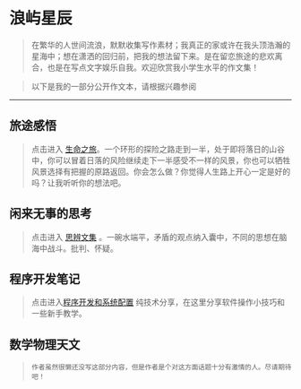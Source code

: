# 浪屿星辰

> 在繁华的人世间流浪，默默收集写作素材；我真正的家或许在我头顶浩瀚的星海中；想在潇洒的回归前，把我的想法留下来。是在留恋旅途的悲欢离合，也是在写点文字娱乐自我。欢迎欣赏我小学生水平的作文集！

> 以下是我的一部分公开作文本，请根据兴趣参阅
---

## 旅途感悟

 
> 点击进入 [生命之旅](Feelings.md)。一个环形的探险之路走到一半，处于即将落日的山谷中，你可以冒着日落的风险继续走下一半感受不一样的风景，你也可以牺牲风景选择有把握的原路返回。你会怎么做？你觉得人生路上开心一定是好的吗？让我听听你的想法吧。



## 闲来无事的思考

> 点击进入 [思辨文集](Thinking.md) 。一碗水端平，矛盾的观点纳入囊中，不同的思想在脑海中战斗。批判、怀疑。



## 程序开发笔记

> 点击进入[程序开发和系统配置](Coding.md) 纯技术分享，在这里分享软件操作小技巧和一些新手教学。


## 数学物理天文

> `作者虽然很懒还没写这部分内容，但是作者是个对这方面话题十分有激情的人。尽请期待吧！`

<div style="display:none">

[Some notes](temporarynotes.md)



</div>
